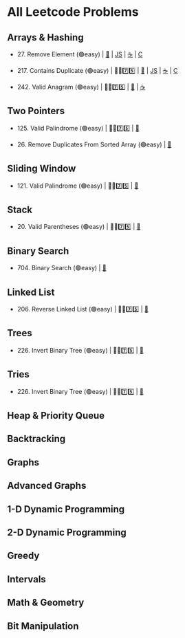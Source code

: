 # All Leetcode Problems

## Arrays & Hashing

- 27\. Remove Element (🟢easy) 
| [🐍](https://github.com/flenhu/leetcode/blob/main/Python/easy/27_removeElement.ipynb)
| [JS](https://github.com/flenhu/leetcode)
| [☕️](https://github.com/flenhu/leetcode) 
| [C](https://github.com/flenhu/leetcode) 

- 217\. Contains Duplicate (🟢easy) | 🧑‍🦯7️⃣5️⃣
| [🐍](https://github.com/flenhu/leetcode/blob/main/Python/easy/217_containsDuplicate.ipynb) 
| [JS](https://github.com/flenhu/leetcode) 
| [☕️](https://github.com/flenhu/leetcode) 
| [C](https://github.com/flenhu/leetcode)

- 242\. Valid Anagram (🟢easy) | 🧑‍🦯7️⃣5️⃣
| [🐍](https://github.com/flenhu/leetcode/blob/main/Python/easy/242_validAnagram.ipynb) 
| [☕️](https://github.com/flenhu/leetcode/blob/main/Java/easy/242_validAnagram_java.ipynb)

## Two Pointers
- 125\. Valid Palindrome (🟢easy) | 🧑‍🦯7️⃣5️⃣
| [🐍](https://github.com/flenhu/leetcode/blob/main/Python/easy/125_validPalindrome.ipynb) 


- 26\. Remove Duplicates From Sorted Array (🟢easy) 
| [🐍](https://github.com/flenhu/leetcode/blob/main/Python/easy/26_removeDuplicatesFromSortedArray.ipynb)

## Sliding Window

- 121\. Valid Palindrome (🟢easy) | 🧑‍🦯7️⃣5️⃣
| [🐍](https://github.com/flenhu/leetcode/blob/main/Python/easy/121_bestTimetoBuyAndSellStock.ipynb)


## Stack
- 20\. Valid Parentheses (🟢easy) | 🧑‍🦯7️⃣5️⃣
| [🐍](https://github.com/flenhu/leetcode/blob/main/Python/easy/20_validParentheses.ipynb)

## Binary Search
- 704\. Binary Search (🟢easy)
| [🐍](https://github.com/flenhu/leetcode/blob/main/Python/easy/704_binarySearch.ipynb)

## Linked List
- 206\. Reverse Linked List (🟢easy) | 🧑‍🦯7️⃣5️⃣
| [🐍](https://github.com/flenhu/leetcode/blob/main/Python/easy/206_reverseLinkedList.ipynb)

## Trees
- 226\. Invert Binary Tree (🟢easy) | 🧑‍🦯7️⃣5️⃣
| [🐍](https://github.com/flenhu/leetcode/blob/main/Python/easy/226_invertBinaryTree.ipynb)

## Tries
- 226\. Invert Binary Tree (🟢easy)  |  🧑‍🦯7️⃣5️⃣
| [🐍](https://github.com/flenhu/leetcode/blob/main/Python/easy/226_invertBinaryTree.ipynb)

## Heap & Priority Queue

## Backtracking 

## Graphs

## Advanced Graphs

## 1-D Dynamic Programming

## 2-D Dynamic Programming 

## Greedy

## Intervals

## Math & Geometry

## Bit Manipulation

